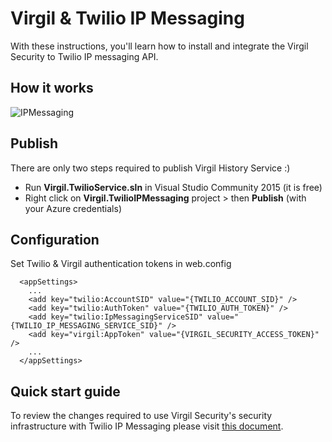 # Virgil & Twilio IP Messaging

With these instructions, you'll learn how to install and integrate the Virgil Security to Twilio IP messaging API.

## How it works
![IPMessaging](https://github.com/VirgilSecurity/virgil-demo-twilio/blob/master/Images/how-it-works.png)

## Publish

There are only two steps required to publish Virgil History Service :)

- Run **Virgil.TwilioService.sln** in Visual Studio Community 2015 (it is free)
- Right click on **Virgil.TwilioIPMessaging** project > then **Publish** (with your Azure credentials)

## Configuration

Set Twilio & Virgil authentication tokens in web.config

```
  <appSettings>
    ...
    <add key="twilio:AccountSID" value="{TWILIO_ACCOUNT_SID}" />
    <add key="twilio:AuthToken" value="{TWILIO_AUTH_TOKEN}" />
    <add key="twilio:IpMessagingServiceSID" value="{TWILIO_IP_MESSAGING_SERVICE_SID}" />
    <add key="virgil:AppToken" value="{VIRGIL_SECURITY_ACCESS_TOKEN}" />
    ...
  </appSettings>
```

## Quick start guide
To review the changes required to use Virgil Security's security infrastructure with Twilio IP Messaging please visit [this document](./Quick%20start%20guide.md).
